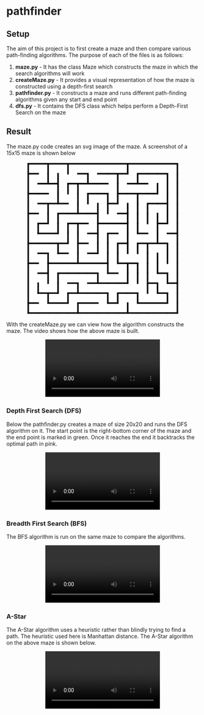 # pathfinder

## Setup

The aim of this project is to first create a maze and then compare various path-finding algorithms. The purpose of each of the files is as follows:

1. **maze.py** - It has the class Maze which constructs the maze in which the search algorithms will work
2. **createMaze.py** - It provides a visual representation of how the maze is constructed using a depth-first search
3. **pathfinder.py** - It constructs a maze and runs different path-finding algorithms given any start and end point
4. **dfs.py** - It contains the DFS class which helps perform a Depth-First Search on the maze

## Result

The maze.py code creates an svg image of the maze. A screenshot of a 15x15 maze is shown below

<p align="center">
  <img width="400" src="images/maze_10_10.png">
</p>

With the createMaze.py we can view how the algorithm constructs the maze. The video shows how the above maze is built.

<div align="center">
<video src='https://github.com/Bhuyashi/pathfinder/assets/28145026/4fc3dae7-fd64-4ddb-8ca5-f9761b191d89' />
</div>

### Depth First Search (DFS)

Below the pathfinder.py creates a maze of size 20x20 and runs the DFS algorithm on it. The start point is the right-bottom corner of the maze and the end point is marked in green. Once it reaches the end it backtracks the optimal path in pink.

<div align="center">
<video src='https://github.com/Bhuyashi/pathfinder/assets/28145026/44d23f77-5d62-4521-bfdf-0fb9707403ef' />
</div>

### Breadth First Search (BFS)

The BFS algorithm is run on the same maze to compare the algorithms.

<div align="center">
<video src='https://github.com/Bhuyashi/pathfinder/assets/28145026/7930a7c4-dfa4-4dbb-8b81-c6caf0e12a2c' />
</div>

### A-Star

The A-Star algorithm uses a heuristic rather than blindly trying to find a path. The heuristic used here is Manhattan distance. The A-Star algorithm on the above maze is shown below.

<div align="center">
<video src='https://github.com/Bhuyashi/pathfinder/assets/28145026/a8863b3d-e92c-406c-bccb-e90651dc183d' />
</div>











